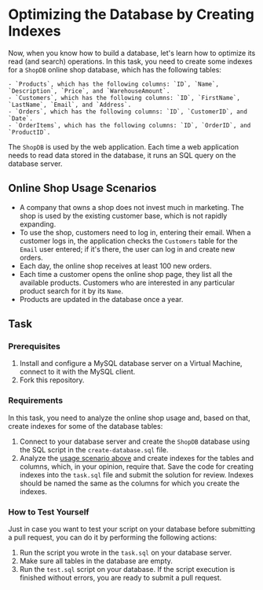 # Optimizing the Database by Creating Indexes


Now, when you know how to build a database, let's learn how to optimize its read (and search) operations. In this task, you need to create some indexes for a `ShopDB` online shop database, which has the following tables:


    - `Products`, which has the following columns: `ID`, `Name`, `Description`, `Price`, and `WarehouseAmount`. 
    - `Customers`, which has the following columns: `ID`, `FirstName`, `LastName`, `Email`, and `Address`. 
    - `Orders`, which has the following columns: `ID`, `CustomerID`, and `Date`.
    - `OrderItems`, which has the following columns: `ID`, `OrderID`, and `ProductID`.


The `ShopDB` is used by the web application. Each time a web application needs to read data stored in the database, it runs an SQL query on the database server. 


## Online Shop Usage Scenarios


- A company that owns a shop does not invest much in marketing. The shop is used by the existing customer base, which is not rapidly expanding. 
- To use the shop, customers need to log in, entering their email. When a customer logs in, the application checks the `Customers` table for the `Email` user entered; if it's there, the user can log in and create new orders. 
- Each day, the online shop receives at least 100 new orders. 
- Each time a customer opens the online shop page, they list all the available products. Customers who are interested in any particular product search for it by its `Name`. 
- Products are updated in the database once a year. 


## Task


### Prerequisites


1. Install and configure a MySQL database server on a Virtual Machine, connect to it with the MySQL client.
2. Fork this repository.


### Requirements


In this task, you need to analyze the online shop usage and, based on that, create indexes for some of the database tables: 


1. Connect to your database server and create the `ShopDB` database using the SQL script in the `create-database.sql` file.
2. Analyze the [usage scenario above](##online-shop-usage-scenarios) and create indexes for the tables and columns, which, in your opinion, require that. Save the code for creating indexes into the `task.sql` file and submit the solution for review. Indexes should be named the same as the columns for which you create the indexes. 


### How to Test Yourself


Just in case you want to test your script on your database before submitting a pull request, you can do it by performing the following actions: 


1. Run the script you wrote in the `task.sql` on your database server.
2. Make sure all tables in the database are empty.
3. Run the `test.sql` script on your database. If the script execution is finished without errors, you are ready to submit a pull request. 
